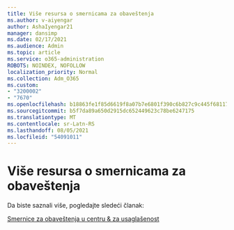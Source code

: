 ```yaml
---
title: Više resursa o smernicama za obaveštenja
ms.author: v-aiyengar
author: AshaIyengar21
manager: dansimp
ms.date: 02/17/2021
ms.audience: Admin
ms.topic: article
ms.service: o365-administration
ROBOTS: NOINDEX, NOFOLLOW
localization_priority: Normal
ms.collection: Adm_O365
ms.custom:
- "3200002"
- "7670"
ms.openlocfilehash: b18863fe1f85d6619f8a07b7e6801f390c6b827c9c445f68117c6d3497550931
ms.sourcegitcommit: b5f7da89a650d2915dc652449623c78be6247175
ms.translationtype: MT
ms.contentlocale: sr-Latn-RS
ms.lasthandoff: 08/05/2021
ms.locfileid: "54091011"
---
```

# <a name="more-resources-on-alert-policies"></a>Više resursa o smernicama za obaveštenja

Da biste saznali više, pogledajte sledeći članak:

[Smernice za obaveštenja u centru & za usaglašenost](https://go.microsoft.com/fwlink/?linkid=2103211)